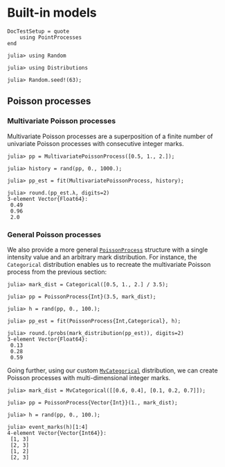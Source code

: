 # Built-in models

```@meta
DocTestSetup = quote
    using PointProcesses
end
```

```jldoctest models
julia> using Random

julia> using Distributions

julia> Random.seed!(63);
```

## Poisson processes

### Multivariate Poisson processes

Multivariate Poisson processes are a superposition of a finite number of univariate Poisson processes with consecutive integer marks.

```jldoctest models
julia> pp = MultivariatePoissonProcess([0.5, 1., 2.]);

julia> history = rand(pp, 0., 1000.);

julia> pp_est = fit(MultivariatePoissonProcess, history);

julia> round.(pp_est.λ, digits=2)
3-element Vector{Float64}:
 0.49
 0.96
 2.0
```

### General Poisson processes

We also provide a more general [`PoissonProcess`](@ref) structure with a single intensity value and an arbitrary mark distribution. For instance, the `Categorical` distribution enables us to recreate the multivariate Poisson process from the previous section:

```jldoctest models
julia> mark_dist = Categorical([0.5, 1., 2.] / 3.5);

julia> pp = PoissonProcess{Int}(3.5, mark_dist);

julia> h = rand(pp, 0., 100.);

julia> pp_est = fit(PoissonProcess{Int,Categorical}, h);

julia> round.(probs(mark_distribution(pp_est)), digits=2)
3-element Vector{Float64}:
 0.13
 0.28
 0.59
```

Going further, using our custom [`MvCategorical`](@ref) distribution, we can create Poisson processes with multi-dimensional integer marks.

```jldoctest models
julia> mark_dist = MvCategorical([[0.6, 0.4], [0.1, 0.2, 0.7]]);

julia> pp = PoissonProcess{Vector{Int}}(1., mark_dist);

julia> h = rand(pp, 0., 100.);

julia> event_marks(h)[1:4]
4-element Vector{Vector{Int64}}:
 [1, 3]
 [2, 3]
 [1, 2]
 [2, 3]
```